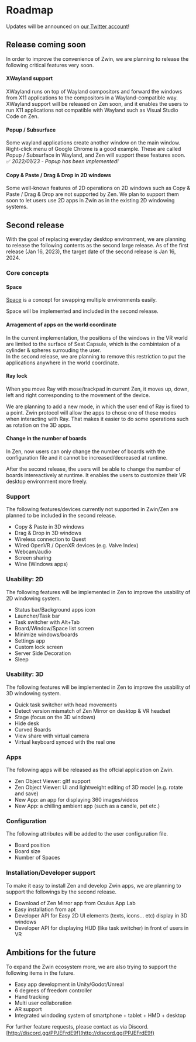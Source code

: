 # Roadmap

Updates will be announced on [our Twitter account](https://twitter.com/zwin_project)!

## Release coming soon 

In order to improve the convenience of Zwin, we are planning to release the following critical features very soon.

#### XWayland support

XWayland runs on top of Wayland compositors and forward the windows from X11 applications to the compositors in a Wayland-compatible way. XWayland support will be released on Zen soon, and it enables the users to run X11 applications not compatible with Wayland such as Visual Studio Code on Zen.

#### Popup / Subsurface
Some wayland applications create another window on the main window. Right-click menu of Google Chrome is a good example. These are called Popup / Subsurface in Wayland, and Zen will support these features soon.
✅ *2022/01/23 - Popup has been implemented!*

#### Copy & Paste / Drag & Drop in 2D windows
Some well-known features of 2D operations on 2D windows such as Copy & Paste / Drag & Drop are not supported by Zen. We plan to support them soon to let users use 2D apps in Zwin as in the existing 2D windowing systems.

## Second release
With the goal of replacing everyday desktop environment, we are planning to release the following contents as the second large release. As of the first release (Jan 16, 2023), the target date of the second release is Jan 16, 2024.

### Core concepts


#### Space
[Space](/en/what_is_it/interactions_on_zen#space-(under-development)) is a concept for swapping multiple environments easily.

Space will be implemented and included in the second release.

#### Arragement of apps on the world coordinate
In the current implementation, the positions of the windows in the VR world are limited to the surface of Seat Capsule, which is the combintaion of a cylinder & spheres surrouding the user.  
In the second release, we are planning to remove this restriction to put the applications anywhere in the world coordinate.

#### Ray lock
When you move Ray with mose/trackpad in current Zen, it moves up, down, left and right corresponding to the movement of the device.

We are planning to add a new mode, in which the user end of Ray is fixed to a point. Zwin protocol will allow the apps to chose one of these modes when interacting with Ray. That makes it easier to do some operations such as rotation on the 3D apps.

#### Change in the number of boards
In Zen, now users can only change the number of boards with the configuration file and it cannot be increased/decreased at runtime.

After the second release, the users will be able to change the number of boards intereactively at runtime. It enables the users to customize their VR desktop environment more freely.

### Support
The following features/devices currently not supported in Zwin/Zen are planned to be included in the second release.

- Copy & Paste in 3D windows
- Drag & Drop in 3D windows
- Wireless connection to Quest
- Wired OpenVR / OpenXR devices (e.g. Valve Index)
- Webcam/audio
- Screen sharing
- Wine (Windows apps)

### Usability: 2D
The following features will be implemented in Zen to improve the usability of 2D windowing system.

- Status bar/Background apps icon
- Launcher/Task bar
- Task switcher with Alt+Tab
- Board/Window/Space list screen
- Minimize windows/boards
- Settings app
- Custom lock screen
- Server Side Decoration
- Sleep

### Usability: 3D
The following features will be implemented in Zen to improve the usability of 3D windowing system.

- Quick task switcher with head movements
- Detect version mismatch of Zen Mirror on desktop & VR headset
- Stage (focus on the 3D windows)
- Hide desk
- Curved Boards
- View share with virtual camera
- Virtual keyboard synced with the real one

### Apps
The following apps will be released as the offcial application on Zwin.

- Zen Object Viewer: gltf support
- Zen Object Viewer: UI and lightweight editing of 3D model (e.g. rotate and save)
- New App: an app for displaying 360 images/videos
- New App: a chilling ambient app (such as a candle, pet etc.)

### Configuration
The following attributes will be added to the user configuration file.

- Board position
- Board size
- Number of Spaces

### Installation/Developer support
To make it easy to install Zen and develop Zwin apps, we are planning to support the followings by the second release.

- Download of Zen Mirror app from Oculus App Lab
- Easy installation from apt
- Developer API for Easy 2D UI elements (texts, icons... etc) display in 3D windows
- Developer API for displaying HUD (like task switcher) in front of users in VR

## Ambitions for the future
To expand the Zwin ecosystem more, we are also trying to support the following items in the future.

- Easy app development in Unity/Godot/Unreal 
- 6 degrees of freedom controller
- Hand tracking
- Multi user collaboration
- AR support 
- Integrated windoding system of smartphone + tablet + HMD + desktop


For further feature requests, please contact as via Discord.  
[http://discord.gg/PPJEFrdE9f](http://discord.gg/PPJEFrdE9f)
